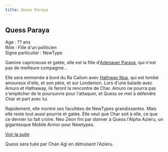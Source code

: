 ```yaml
---
title: Quess Paraya
---
```


Quess Paraya
------------





Age : ?? ans  
Rôle : Fille d'un politicien  
Signe particulier : NewType  
  
Gamine capricieuse et gatée, elle est la fille d'[Adenauer Paraya](uc/chars-counterattack/adenauer-paraya.html), qui n'est pas de meilleure compagnie...


Elle sera emmenée à bord du Ra Cailum avec [Hathway Noa](uc/chars-counterattack/hathway-noah.html), qui est tombé amoureux d'elle, et son père, et sur Londenion. Lors d'une balade avec Amuro et Hathaway, ils feront la rencontre de Char. Amuro ne pourra pas s'empêcher de le poursuivre pour l'attaquer, et Quess se met à défendre Char et part avec lui.


Rapidement, elle montre ses facultées de NewTypes grandissantes. Mais elle reste tout aussi pourrie et gatée. Elle veut que Char soit à elle, ce que ce dernier lui fait croire. Neo Zeon fini par donner à Quess l'Alpha Azieru, un gigantesque Mobile Armor pour Newtypes. 


[Voir la suite](javascript:spoiler();)


  
Quess sera tuée par Chan Agi en détruisant l'Azieru.


